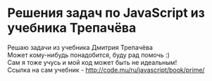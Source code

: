 # Решения задач по JavaScript из учебника Трепачёва
Решаю задачи из учебника Дмитрия Трепачёва  
Может кому-нибудь понадобится, буду рад помочь :)  
Сам я тоже учусь и мой код может быть не идеальным!  
Ссылка на сам учебник - http://code.mu/ru/javascript/book/prime/
